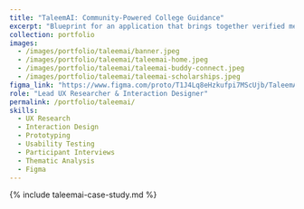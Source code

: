 ```yaml
---
title: "TaleemAI: Community-Powered College Guidance"
excerpt: "Blueprint for an application that brings together verified mentors, AI guidance, and organised admissions workflows for Pakistani high-school students applying to college without formal counselling."
collection: portfolio
images:
  - /images/portfolio/taleemai/banner.jpeg
  - /images/portfolio/taleemai/taleemai-home.jpeg
  - /images/portfolio/taleemai/taleemai-buddy-connect.jpeg
  - /images/portfolio/taleemai/taleemai-scholarships.jpeg
figma_link: "https://www.figma.com/proto/T1J4Lq8eHzkufpi7MScUjb/TaleemAI-Final-Prototypes?node-id=1-206&p=f&t=xYcB1wN9MU1pMk2R-1&scaling=scale-down&content-scaling=fixed&page-id=0%3A1&starting-point-node-id=1%3A206&show-proto-sidebar=1"
role: "Lead UX Researcher & Interaction Designer"
permalink: /portfolio/taleemai/
skills:
  - UX Research
  - Interaction Design
  - Prototyping
  - Usability Testing
  - Participant Interviews
  - Thematic Analysis
  - Figma
---
```


{% include taleemai-case-study.md %}
